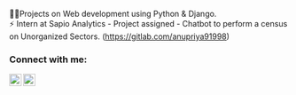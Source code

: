 👩‍💻Projects on Web development using Python & Django. <br>
⚡ Intern at Sapio Analytics - Project assigned - Chatbot to perform a census on Unorganized Sectors. (https://gitlab.com/anupriya91998) <br>
### Connect with me:
<a href="https://www.linkedin.com/in/anupriyanishad" target="_blank"><img align="left" alt="CodeA | LinkedIn" width="22px" src="https://cdn.jsdelivr.net/npm/simple-icons@v3/icons/linkedin.svg" /></a>
<a href="mailto:anupriya91998@gmail.com" target="_blank"><img align="left" alt="CodeA | Instagram" width="22px" src="https://cdn.jsdelivr.net/npm/simple-icons@v3/icons/gmail.svg" /></a>
